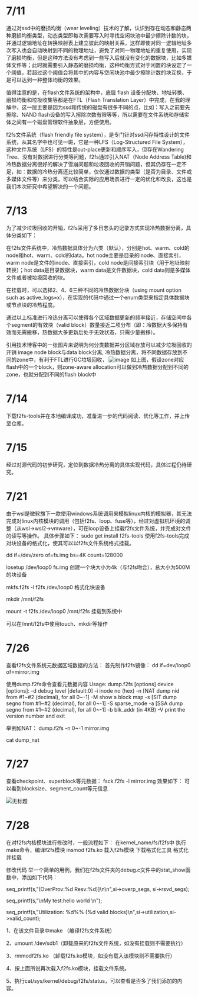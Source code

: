 # 7/11
通过对ssd中的磨损均衡（wear leveling）技术的了解，认识到存在动态和静态两种磨损均衡类型，动态类型即每次需要写入时寻找空闲块池中最少擦除计数的块，并通过逻辑地址在转换映射表上建立彼此的映射关系，这样即使对同一逻辑地址多次写入也会自动映射到不同的物理地址，避免了对同一物理地址的重复使用，实现了磨损均衡，但是这种方法没有考虑到一些写入后就没有变化的数据块，比如多媒体文件等；此时就需要引入静态的磨损均衡，这种均衡方式对于闲置的块设定了一个阈值，若超过这个阈值会将其中的内容与空闲块池中最少擦除计数的块互换，于是可以达到一种整体均衡的效果。

值得注意的是，在flash文件系统的架构中，底层 flash 设备分配块、地址转换、磨损均衡和垃圾收集等都是在FTL（Flash Translation Layer）中完成，在我的理解中，这一层主要是因为ssd和传统的磁盘有很多不同的点，比如：写入之前要先擦除、NAND flash设备的写入擦除次数有限等等，所以需要在文件系统和存储实体之间有一个磁盘管理软件抽象层，方便使用。

f2fs文件系统（flash friendly file system），是专门针对ssd闪存特性设计的文件系统，从其名字中也可见一斑，它是一种LFS（Log-Structured File System），这种文件系统（LFS）的特性是out-place更新和顺序写入，但存在Wandering Tree、没有对数据进行分类等问题，f2fs通过引入NAT（Node Address Table)和冷热数据分离很好的解决了雪崩问题和垃圾回收的开销问题，但其仍存在一定不足，如：数据的冷热分离还比较简单，仅仅通过数据的类型（是否为目录、文件或多媒体文件等）来分类，可以结合实际的应用场景进行一定的优化和改良，这也是我们本次研究中希望解决的一个问题。

# 7/13
为了减少垃圾回收的开销，f2fs采用了多日志头的记录方式实现冷热数据分离，具体分类如下：

在f2fs文件系统中，冷热数据具体分为六类（默认），分别是hot、warm、cold的node和hot、warm、cold的data。hot node主要是目录的inode、直接索引，warm node是文件的inode、直接索引，cold node是间接索引块（用于地址映射转换）；hot data是目录数据块，warm data是文件数据块，cold data则是多媒体文件或者被垃圾回收的块。

在挂载时，可以选择2、4、6三种不同的冷热数据分块（using mount option such as active_logs=x），在实现的代码中通过一个enum类型来指定具体数据块或节点块的冷热程度。

通过以上标准进行冷热分离可以使得各个区域数据更新的频率接近，存储空间中各个segment的有效块（valid block）数量接近二项分布（即：冷数据大多保持有效而无需搬移，热数据大多更新后处于无效状态，只需少量搬移）。

引用技术博客中的一张图片来说明为何分类数据并分区域存放可以减少垃圾回收的开销 image node block与data block分离, 冷热数据分离，将不同数据存放到不同的zone中，有利于FTL进行GC垃圾回收，
![image](https://user-images.githubusercontent.com/55615299/179023809-739b17f3-5dbe-42d3-869b-e70dd328361b.png)
如上图，假设zone对应flash中的一个block，则zone-aware allocation可以做到冷热数据分配到不同的zone，也就分配到不同的flash block中

# 7/14
下载f2fs-tools并在本地编译成功，准备进一步的代码阅读、优化等工作，并上传至仓库。

# 7/15
经过对源代码的初步研究，定位到数据冷热分离的具体实现代码，具体过程仍待研究。

# 7/21
由于wsl是微软旗下一款使用windows系统调用来模拟linux内核的模拟器，其无法完成对linux内核模块的调用（包括f2fs、loop、fuse等），经过对虚拟机环境的调整（从wsl->wsl2->vmware），可在loop设备上挂载f2fs文件系统，并完成对文件的读写等操作。
具体步骤如下：
sudo get install f2fs-tools
使用f2fs-tools完成对块设备的格式化，使其可以以f2fs文件系统格式挂载。

dd if=/dev/zero of=fs.img bs=4K count=128000

losetup /dev/loop0 fs.img
创建一个块大小为4k（与f2fs吻合），总大小为500M的块设备

mkfs.f2fs -l f2fs /dev/loop0
格式化块设备

mkdir /mnt/f2fs

mount -t f2fs /dev/loop0 /mnt/f2fs
挂载到系统中

可以在/mnt/f2fs中使用touch、mkdir等操作

# 7/26
查看f2fs文件系统元数据区域数据的方法：
首先制作f2fs镜像：
dd if=dev/loop0 of=mirror.img

使用dump.f2fs命令查看元数据内容
Usage: dump.f2fs [options] device
[options]:
  -d debug level [default:0]
  -i inode no (hex)
  -n [NAT dump nid from #1~#2 (decimal), for all 0~-1]
  -M show a block map
  -s [SIT dump segno from #1~#2 (decimal), for all 0~-1]
  -S sparse_mode
  -a [SSA dump segno from #1~#2 (decimal), for all 0~-1]
  -b blk_addr (in 4KB)
  -V print the version number and exit

举例如NAT：
dump.f2fs -n 0~-1 mirror.img

cat dump_nat

# 7/27
查看checkpoint、superblock等元数据：
fsck.f2fs -l mirror.img
效果如下：
可以看到blocksize、segment_count等元信息

![无标题](https://user-images.githubusercontent.com/55615299/181905867-bc1d2c9c-aa08-4d32-916d-ea92b14c21f0.png)

# 7/28
在对f2fs内核模块进行修改时，一般流程如下：
在kernel_name/fs/f2fs中
执行make命令，编译f2fs模块
insmod f2fs.ko 载入f2fs模块
下载格式化工具
格式化并挂载

修改代码
举一个简单的用例，我们在f2fs文件夹的debug.c文件中的stat_show函数中，添加如下代码：

seq_printf(s,"(OverProv:%d Resv:%d)]\n\n",si->overp_segs, si->rsvd_segs);

seq_printf(s,"\nMy test:hello world \n");

seq_printf(s,"Utilization: %d%% (%d valid blocks)\n",si->utilization,si->valid_count);

1、在该文件目录中make （编译f2fs文件系统）

2、umount /dev/sdb1（卸载原来的f2fs文件系统，如没有挂载则不需要执行）

3、rmmodf2fs.ko （卸载f2fs.ko模块，如没有载入该模块则不需要执行）

4、按上面所说再次载入f2fs.ko模块，挂载文件系统。

5、执行cat/sys/kernel/debug/f2fs/status，可以查看是否多了我们添加的内容。

